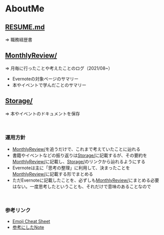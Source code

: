# AboutMe

## [RESUME.md](RESUME.md)
⇒ 職務経歴書

## [MonthlyReview/](MonthlyReview)
⇒ 月毎に行ったことや考えたことのログ（2021/08~）
* Evernoteの対象ページのサマリー
* 本やイベントで学んだことのサマリー

## [Storage/](Storage)
⇒ 本やイベントのドキュメントを保存

<br>

### 運用方針
* [MonthlyReview/](MonthlyReview)を追うだけで、これまで考えていたことに辿れる
* 書籍やイベントなどの振り返りは[Storage/](Storage)に記載するが、その要約を[MonthlyReview/](MonthlyReview)に記載し、[Storage/](Storage)のリンクから辿れるようにする
* Evernoteは主に「思考の整理」に利用して、決まったことを[MonthlyReview/](MonthlyReview)に記載する形でまとめる
* ただEvernoteに記載したことを、必ずしも[MonthlyReview/](MonthlyReview)にまとめる必要はない。一度思考したということも、それだけで意味のあることなので

<br>

### 参考リンク
* [Emoji Cheat Sheet](https://www.webfx.com/tools/emoji-cheat-sheet/)
* [参考にしたNote](https://note.com/ryo_kawamata/n/nf053e8775372)